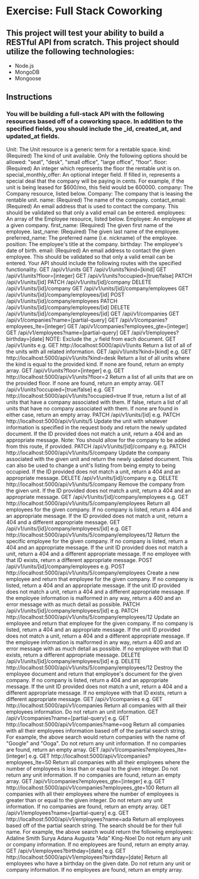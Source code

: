# Exercise: Full Stack Coworking
## This project will test your ability to build a RESTful API from scratch. This project should utilize the following technologies:
* Node.js
* MongoDB
* Mongoose
## Instructions

### You will be building a full-stack API with the following resources based off of a coworking space. In addition to the specified fields, you should include the _id, created_at, and updated_at fields.
Unit: The Unit resource is a generic term for a rentable space. 
kind: (Required) The kind of unit available. Only the following options should be allowed: "seat", "desk", "small office", "large office", "floor".
floor: (Required) An integer which represents the floor the rentable unit is on.
special_monthly_offer: An optional integer field. If filled in, represents a special deal that the company will be paying in cents. For example, if the unit is being leased for $600/mo, this field would be 600000.
company: The Company resource, listed below.
Company: The company that is leasing the rentable unit. 
name: (Required) The name of the company.
contact_email: (Required) An email address that is used to contact the company. This should be validated so that only a valid email can be entered.
employees: An array of the Employee resource, listed below.
Employee: An employee at a given company. 
first_name: (Required) The given first name of the employee.
last_name: (Required) The given last name of the employee.
preferred_name: The preferred name (i.e. nickname) of the employee.
position: The employee's title at the company.
birthday: The employee's date of birth.
email: (Required) An email address to contact the given employee. This should be validated so that only a valid email can be entered.
Your API should include the following routes with the specified functionality.
 GET /api/v1/units
 GET /api/v1/units?kind=[kind]
 GET /api/v1/units?floor=[integer]
 GET /api/v1/units?occupied=[true/false]
 PATCH /api/v1/units/[id]
 PATCH /api/v1/units/[id]/company
 DELETE /api/v1/units/[id]/company
 GET /api/v1/units/[id]/company/employees
 GET /api/v1/units/[id]/company/employees/[id]
 POST /api/v1/units/[id]/company/employees
 PATCH /api/v1/units/[id]/company/employees/[id]
 DELETE /api/v1/units/[id]/company/employees/[id]
 GET /api/v1/companies
 GET /api/v1/companies?name=[partial-query]
 GET /api/v1/companies?employees_lte=[integer]
 GET /api/v1/companies?employees_gte=[integer]
 GET /api/v1/employees?name=[partial-query]
 GET /api/v1/employees?birthday=[date]
NOTE: Exclude the _v field from each document.
GET /api/v1/units
e.g. GET http://localhost:5000/api/v1/units
Return a list of all of the units with all related information.
GET /api/v1/units?kind=[kind]
e.g. GET http://localhost:5000/api/v1/units?kind=desk
Return a list of all units where the kind is equal to the provided kind. If none are found, return an empty array.
GET /api/v1/units?floor=[integer]
e.g. GET http://localhost:5000/api/v1/units?floor=2
Return a list of all units that are on the provided floor. If none are found, return an empty array.
GET /api/v1/units?occupied=[true/false]
e.g. GET http://localhost:5000/api/v1/units?occupied=true
If true, return a list of all units that have a company associated with them. If false, return a list of all units that have no company associated with them. If none are found in either case, return an empty array.
PATCH /api/v1/units/[id]
e.g. PATCH http://localhost:5000/api/v1/units/5
Update the unit with whatever information is specified in the request body and return the newly updated document. If the ID provided does not match a unit, return a 404 and an appropriate message. Note: You should allow for the company to be added from this route, if provided.
PATCH /api/v1/units/[id]/company
e.g. PATCH http://localhost:5000/api/v1/units/5/company
Update the company associated with the given unit and return the newly updated document. This can also be used to change a unit's listing from being empty to being occupied. If the ID provided does not match a unit, return a 404 and an appropriate message.
DELETE /api/v1/units/[id]/company
e.g. DELETE http://localhost:5000/api/v1/units/5/company
Remove the company from the given unit. If the ID provided does not match a unit, return a 404 and an appropriate message.
GET /api/v1/units/[id]/company/employees
e.g. GET http://localhost:5000/api/v1/units/5/company/employees
Return all employees for the given company. If no company is listed, return a 404 and an appropriate message. If the ID provided does not match a unit, return a 404 and a different appropriate message.
GET /api/v1/units/[id]/company/employees/[id]
e.g. GET http://localhost:5000/api/v1/units/5/company/employees/12
Return the specific employee for the given company. If no company is listed, return a 404 and an appropriate message. If the unit ID provided does not match a unit, return a 404 and a different appropriate message. If no employee with that ID exists, return a different appropriate message.
POST /api/v1/units/[id]/company/employees
e.g. POST http://localhost:5000/api/v1/units/5/company/employees
Create a new employee and return that employee for the given company. If no company is listed, return a 404 and an appropriate message. If the unit ID provided does not match a unit, return a 404 and a different appropriate message. If the employee information is malformed in any way, return a 400 and an error message with as much detail as possible.
PATCH /api/v1/units/[id]/company/employees/[id]
e.g. PATCH http://localhost:5000/api/v1/units/5/company/employees/12
Update an employee and return that employee for the given company. If no company is listed, return a 404 and an appropriate message. If the unit ID provided does not match a unit, return a 404 and a different appropriate message. If the employee information is malformed in any way, return a 400 and an error message with as much detail as possible. If no employee with that ID exists, return a different appropriate message.
DELETE /api/v1/units/[id]/company/employees/[id]
e.g. DELETE http://localhost:5000/api/v1/units/5/company/employees/12
Destroy the employee document and return that employee's document for the given company. If no company is listed, return a 404 and an appropriate message. If the unit ID provided does not match a unit, return a 404 and a different appropriate message. If no employee with that ID exists, return a different appropriate message.
GET /api/v1/companies
e.g. GET http://localhost:5000/api/v1/companies
Return all companies with all their employees information. Do not return an unit information.
GET /api/v1/companies?name=[partial-query]
e.g. GET http://localhost:5000/api/v1/companies?name=oog
Return all companies with all their employees information based off of the partial search string. For example, the above search would return companies with the name of "Google" and "Ooga". Do not return any unit information. If no companies are found, return an empty array.
GET /api/v1/companies?employees_lte=[integer]
e.g. GET http://localhost:5000/api/v1/companies?employees_lte=50
Return all companies with all their employees where the number of employees is less than or equal to the given integer. Do not return any unit information. If no companies are found, return an empty array.
GET /api/v1/companies?employees_gte=[integer]
e.g. GET http://localhost:5000/api/v1/companies?employees_gte=100
Return all companies with all their employees where the number of employees is greater than or equal to the given integer. Do not return any unit information. If no companies are found, return an empty array.
GET /api/v1/employees?name=[partial-query]
e.g. GET http://localhost:5000/api/v1/employees?name=ada
Return all employees based off of the partial search string. The search should be for their full name. For example, the above search would return the following employees:
Adaline Smith
Surya Adana
Augusta "Ada" King-Noel
Do not return any unit or company information. If no employees are found, return an empty array.
GET /api/v1/employees?birthday=[date]
e.g. GET http://localhost:5000/api/v1/employees?birthday=[date]
Return all employees who have a birthday on the given date. Do not return any unit or company information. If no employees are found, return an empty array.